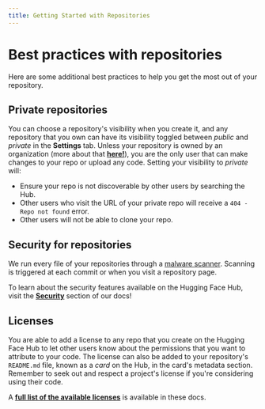 ```yaml
---
title: Getting Started with Repositories
---
```


<h1>Best practices with repositories</h1>

Here are some additional best practices to help you get the most out of your repository.

## Private repositories

You can choose a repository's visibility when you create it, and any repository that you own can have its visibility toggled between *public* and *private* in the **Settings** tab. Unless your repository is owned by an organization (more about that [**here!**](TODO)), you are the only user that can make changes to your repo or upload any code. Setting your visibility to *private* will:

 - Ensure your repo is not discoverable by other users by searching the Hub.
 - Other users who visit the URL of your private repo will receive a `404 - Repo not found` error. 
 - Other users will not be able to clone your repo.

## Security for repositories

We run every file of your repositories through a [malware scanner](https://www.clamav.net/). Scanning is triggered at each commit or when you visit a repository page.

To learn about the security features available on the Hugging Face Hub, visit the [**Security**](TODO) section of our docs!

## Licenses

You are able to add a license to any repo that you create on the Hugging Face Hub to let other users know about the permissions that you want to attribute to your code. The license can also be added to your repository's `README.md` file, known as a *card* on the Hub, in the card's metadata section. Remember to seek out and respect a project's license if you're considering using their code.

A [**full list of the available licenses**](TODO) is available in these docs.
